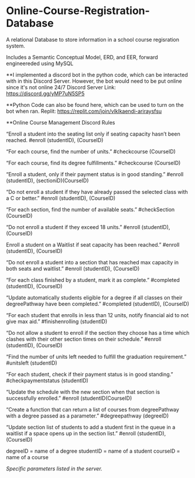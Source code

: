 # Online-Course-Registration-Database

A relational Database to store information in a school course regisration system.

Includes a Semantic Conceptual Model, ERD, and EER, forward engineereded using MySQL

**I implemented a discord bot in the python code, which can be interacted with in this Discord Server. 
However, the bot would need to be put online since it's not online 24/7
Discord Server Link: https://discord.gg/yMP7uN5SP5

**Python Code can also be found here, which can be used to turn on the bot when ran.
Replit: https://replit.com/join/vlklkaendi-ariraysfsu

**Online Course Management Discord Rules

“Enroll a student into the seating list only if seating capacity hasn’t been reached. #enroll (studentID), (CourseID)

“For each course, find the number of units.” #checkcourse (CourseID)

“For each course, find its degree fulfillments.” #checkcourse (CourseID)

“Enroll a student, only if their payment status is in good standing.” #enroll (studentID), (sectioniD)(CourseID)

“Do not enroll a student if they have already passed the selected class with a C or better.” #enroll (studentID), (CourseID)

“For each section, find the number of available seats.” #checkSection (CourseID)

“Do not enroll a student if they exceed 18 units.” #enroll (studentID), (CourseID)

Enroll a student on a Waitlist if seat capacity has been reached.” #enroll (studentID), (CourseID)

“Do not enroll a student into a section that has reached max capacity in both seats and waitlist.” #enroll (studentID), (CourseID)

“For each class finished by a student, mark it as complete.” #completed (studentID), (CourseID)

“Update automatically students eligible for a degree if all classes on their degreePathway have been completed.” #completed (studentID), (CourseID)

“For each student that enrolls in less than 12 units, notify financial aid to not give max aid.” #finishenrolling (studentID)

“Do not allow a student to enroll if the section they choose has a time which clashes with their other section times on their schedule.” #enroll (studentID), (CourseID)

“Find the number of units left needed to fulfill the graduation requirement.” #unitsleft (studentID)

“For each student, check if their payment status is in good standing.” #checkpaymentstatus (studentID)

“Update the schedule with the new section when that section is successfully enrolled.” #enroll (studentID(CourseID)

“Create a function that can return a list of courses from degreePathway with a degree passed as a parameter.” #degreepathway (degreeID)

“Update section list of students to add a student first in the queue in a waitlist if a space opens up in the section list.” #enroll (studentID), (CourseID)

degreeID = name of a degree 
studentID = name of a student 
courseID = name of a course

*Specific parameters listed in the server.*
